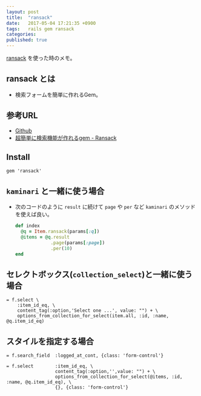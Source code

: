 ```yaml
---
layout: post
title:  "ransack"
date:   2017-05-04 17:21:35 +0900
tags:   rails gem ransack
categories:
published: true
---
```


[ransack](https://github.com/activerecord-hackery/ransack) を使った時のメモ。

## ransack とは

- 検索フォームを簡単に作れるGem。

## 参考URL

- [Github](https://github.com/activerecord-hackery/ransack)
- [超簡単に検索機能が作れるgem - Ransack](http://tmiyamon.github.io/blog/2014/10/23/gem-ransack/)

## Install

    gem 'ransack'

## `kaminari` と一緒に使う場合

- 次のコードのように `result` に続けて `page` や `per` など `kaminari` のメソッドを使えば良い。

    ```ruby
    def index
      @q = Item.ransack(params[:q])
      @items = @q.result
                 .page(params[:page])
                 .per(10)
    end
    ```

## セレクトボックス(`collection_select`)と一緒に使う場合

    = f.select \
        :item_id_eq, \
        content_tag(:option,'Select one ...', value: "") + \
        options_from_collection_for_select(item.all, :id, :name, @q.item_id_eq)

## スタイルを指定する場合

    = f.search_field  :logged_at_cont, {class: 'form-control'}

    = f.select        :item_id_eq, \
                      content_tag(:option,'',value: "") + \
                      options_from_collection_for_select(@items, :id, :name, @q.item_id_eq), \
                      {}, {class: 'form-control'}

